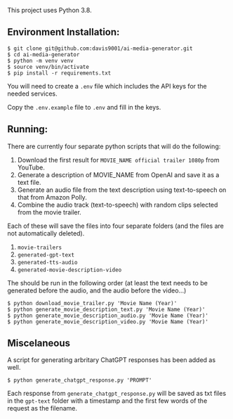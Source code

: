 This project uses Python 3.8.

## Environment Installation:
```
$ git clone git@github.com:davis9001/ai-media-generator.git
$ cd ai-media-generator
$ python -m venv venv
$ source venv/bin/activate
$ pip install -r requirements.txt
```

You will need to create a `.env` file which includes the API keys for the needed services.

Copy the `.env.example` file to `.env` and fill in the keys.

## Running:
There are currently four separate python scripts that will do the following:
1) Download the first result for `MOVIE_NAME official trailer 1080p` from YouTube.
2) Generate a description of MOVIE_NAME from OpenAI and save it as a text file.
3) Generate an audio file from the text description using text-to-speech on that from Amazon Polly.
4) Combine the audio track (text-to-speech) with random clips selected from the movie trailer.

Each of these will save the files into four separate folders (and the files are not automatically deleted).
1) `movie-trailers`
2) `generated-gpt-text`
3) `generated-tts-audio`
4) `generated-movie-description-video`

The should be run in the following order (at least the text needs to be generated before the audio, and the audio before the video...)
```
$ python download_movie_trailer.py 'Movie Name (Year)'
$ python generate_movie_description_text.py 'Movie Name (Year)'
$ python generate_movie_description_audio.py 'Movie Name (Year)'
$ python generate_movie_description_video.py 'Movie Name (Year)'
```

## Miscelaneous

A script for generating arbritary ChatGPT responses has been added as well.
```
$ python generate_chatgpt_response.py 'PROMPT'
```

Each response from `generate_chatgpt_response.py` will be saved as txt files in the `gpt-text` folder with a timestamp and the first few words of the request as the filename.
